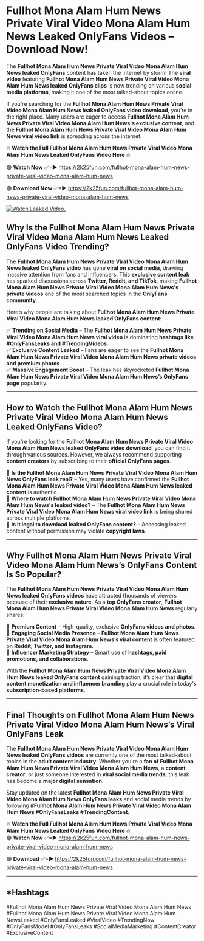 # Fullhot Mona Alam Hum News Private Viral Video Mona Alam Hum News Leaked OnlyFans Videos – Download Now!

The **Fullhot Mona Alam Hum News Private Viral Video Mona Alam Hum News leaked OnlyFans** content has taken the internet by storm! The **viral video** featuring **Fullhot Mona Alam Hum News Private Viral Video Mona Alam Hum News leaked OnlyFans clips** is now trending on various **social media platforms**, making it one of the most talked-about topics online.  

If you're searching for the **Fullhot Mona Alam Hum News Private Viral Video Mona Alam Hum News leaked OnlyFans video download**, you’re in the right place. Many users are eager to access **Fullhot Mona Alam Hum News Private Viral Video Mona Alam Hum News's exclusive content**, and the **Fullhot Mona Alam Hum News Private Viral Video Mona Alam Hum News viral video link** is spreading across the internet.  

🔥 **Watch the Full Fullhot Mona Alam Hum News Private Viral Video Mona Alam Hum News Leaked OnlyFans Video Here** 🔥  

🟢 **Watch Now** ✅=► https://2k25fun.com/fullhot-mona-alam-hum-news-private-viral-video-mona-alam-hum-news

🟢 **Download Now** ✅=► https://2k25fun.com/fullhot-mona-alam-hum-news-private-viral-video-mona-alam-hum-news

[![Watch Leaked Video.](https://miro.medium.com/v2/resize:fit:828/format:webp/1*cilzJN44JGOrTw9NJCrNHA.gif "Watch Leaked Video")](https://2k25fun.com/fullhot-mona-alam-hum-news-private-viral-video-mona-alam-hum-news)

## **Why Is the Fullhot Mona Alam Hum News Private Viral Video Mona Alam Hum News Leaked OnlyFans Video Trending?**  

The **Fullhot Mona Alam Hum News Private Viral Video Mona Alam Hum News leaked OnlyFans video** has gone **viral on social media**, drawing massive attention from fans and influencers. This **exclusive content leak** has sparked discussions across **Twitter, Reddit, and TikTok**, making **Fullhot Mona Alam Hum News Private Viral Video Mona Alam Hum News's private videos** one of the most searched topics in the **OnlyFans community**.  

Here’s why people are talking about **Fullhot Mona Alam Hum News Private Viral Video Mona Alam Hum News leaked OnlyFans content**:  

✅ **Trending on Social Media** – The **Fullhot Mona Alam Hum News Private Viral Video Mona Alam Hum News viral video** is dominating **hashtags like #OnlyFansLeaks and #TrendingVideos**.  
✅ **Exclusive Content Leaked** – Fans are eager to see the **Fullhot Mona Alam Hum News Private Viral Video Mona Alam Hum News private videos and premium photos**.  
✅ **Massive Engagement Boost** – The leak has skyrocketed **Fullhot Mona Alam Hum News Private Viral Video Mona Alam Hum News’s OnlyFans page** popularity.  

---

## **How to Watch the Fullhot Mona Alam Hum News Private Viral Video Mona Alam Hum News Leaked OnlyFans Video?**  

If you're looking for the **Fullhot Mona Alam Hum News Private Viral Video Mona Alam Hum News leaked OnlyFans video download**, you can find it through various sources. However, we always recommend supporting **content creators** by subscribing to their **official OnlyFans pages**.  

🔹 **Is the Fullhot Mona Alam Hum News Private Viral Video Mona Alam Hum News OnlyFans leak real?** – Yes, many users have confirmed the **Fullhot Mona Alam Hum News Private Viral Video Mona Alam Hum News leaked content** is authentic.  
🔹 **Where to watch Fullhot Mona Alam Hum News Private Viral Video Mona Alam Hum News's leaked video?** – The **Fullhot Mona Alam Hum News Private Viral Video Mona Alam Hum News viral video link** is being shared across multiple platforms.  
🔹 **Is it legal to download leaked OnlyFans content?** – Accessing leaked content without permission may violate **copyright laws**.  

---

## **Why Fullhot Mona Alam Hum News Private Viral Video Mona Alam Hum News’s OnlyFans Content Is So Popular?**  

The **Fullhot Mona Alam Hum News Private Viral Video Mona Alam Hum News leaked OnlyFans videos** have attracted thousands of viewers because of their **exclusive nature**. As a **top OnlyFans creator**, **Fullhot Mona Alam Hum News Private Viral Video Mona Alam Hum News** regularly shares:  

📌 **Premium Content** – High-quality, exclusive **OnlyFans videos and photos**.  
📌 **Engaging Social Media Presence** – **Fullhot Mona Alam Hum News Private Viral Video Mona Alam Hum News’s viral content** is often featured on **Reddit, Twitter, and Instagram**.  
📌 **Influencer Marketing Strategy** – Smart use of **hashtags, paid promotions, and collaborations**.  

With the **Fullhot Mona Alam Hum News Private Viral Video Mona Alam Hum News leaked OnlyFans content** gaining traction, it’s clear that **digital content monetization and influencer branding** play a crucial role in today's **subscription-based platforms**.  

---

## **Final Thoughts on Fullhot Mona Alam Hum News Private Viral Video Mona Alam Hum News’s Viral OnlyFans Leak**  

The **Fullhot Mona Alam Hum News Private Viral Video Mona Alam Hum News leaked OnlyFans videos** are currently one of the most talked-about topics in the **adult content industry**. Whether you're a **fan of Fullhot Mona Alam Hum News Private Viral Video Mona Alam Hum News**, a **content creator**, or just someone interested in **viral social media trends**, this leak has become a **major digital sensation**.  

Stay updated on the latest **Fullhot Mona Alam Hum News Private Viral Video Mona Alam Hum News OnlyFans leaks** and social media trends by following **#Fullhot Mona Alam Hum News Private Viral Video Mona Alam Hum News #OnlyFansLeaks #TrendingContent**.  

🔥 **Watch the Full Fullhot Mona Alam Hum News Private Viral Video Mona Alam Hum News Leaked OnlyFans Video Here** 🔥  
🟢 **Watch Now** ✅=► https://2k25fun.com/fullhot-mona-alam-hum-news-private-viral-video-mona-alam-hum-news

🟢 **Download** ✅=► https://2k25fun.com/fullhot-mona-alam-hum-news-private-viral-video-mona-alam-hum-news

---

## *Hashtags
#Fullhot Mona Alam Hum News Private Viral Video Mona Alam Hum News #Fullhot Mona Alam Hum News Private Viral Video Mona Alam Hum NewsLeaked #OnlyFansLeaked #ViralVideo #TrendingNow #OnlyFansModel #OnlyFansLeaks #SocialMediaMarketing #ContentCreator #ExclusiveContent  